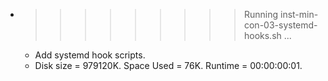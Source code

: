 * >>>>>>>>> Running inst-min-con-03-systemd-hooks.sh ...
  * Add systemd hook scripts.
  * Disk size = 979120K. Space Used = 76K. Runtime = 00:00:00:01.
